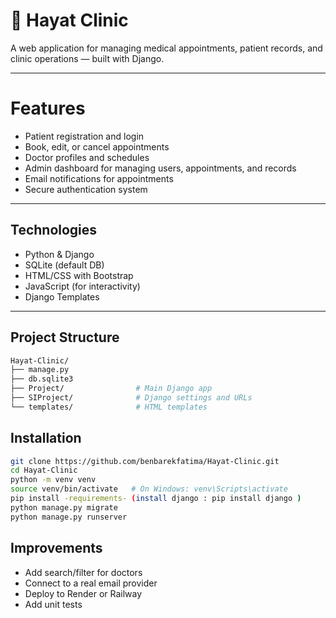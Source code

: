 # 🏥 Hayat Clinic

A web application for managing medical appointments, patient records, and clinic operations — built with Django.

---

# Features

- Patient registration and login  
- Book, edit, or cancel appointments  
- Doctor profiles and schedules  
- Admin dashboard for managing users, appointments, and records  
- Email notifications for appointments  
- Secure authentication system  

---

## Technologies

- Python & Django  
- SQLite (default DB)  
- HTML/CSS with Bootstrap  
- JavaScript (for interactivity)  
- Django Templates  

---

## Project Structure 

```bash
Hayat-Clinic/
├── manage.py
├── db.sqlite3
├── Project/                # Main Django app
├── SIProject/              # Django settings and URLs
└── templates/              # HTML templates
```

## Installation

```bash
git clone https://github.com/benbarekfatima/Hayat-Clinic.git
cd Hayat-Clinic
python -m venv venv
source venv/bin/activate   # On Windows: venv\Scripts\activate
pip install -requirements- (install django : pip install django )
python manage.py migrate
python manage.py runserver
```

## Improvements
 - Add search/filter for doctors
 - Connect to a real email provider
 - Deploy to Render or Railway
 - Add unit tests
